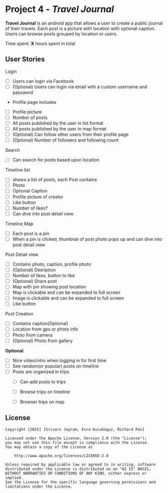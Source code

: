 # Project 4 - *Travel Journal*

**Travel Journal** is an android app that allows a user to create a public journal of their travels. Each post is a picture with location with optional caption. Users can browse posts grouped by location or users. 

Time spent: **X** hours spent in total

## User Stories

Login
* [ ] Users can login via Facebook
* [ ] (Optional) Users can login via email with a custom username and password

* Profile page includes 
* [ ] Profile picture
* [ ] Number of posts
* [ ] All posts published by the user in list format
* [ ] All posts published by the user in map format
* [ ] (Optional) Can follow other users from their profile page
* [ ] (Optional) Number of followers and following count

Search
  * [ ] Can search for posts based upon location

Timeline list
* [ ] shows a list of posts, each Post contains 
* [ ] Photo
* [ ] Optional Caption
* [ ] Profile picture of creator
* [ ] Like button
* [ ] Number of likes?
* [ ] Can dive into post detail view

Timeline Map
* [ ] Each post is a pin
* [ ] When a pin is clicked, thumbnal of post photo pops up and can dive into post detail view

Post Detail view
* [ ] Contains photo, caption, profile photo
* [ ] (Optional) Desription
* [ ] Number of likes, button to like
* [ ] (Optional) Share post
* [ ] Map with pin showing post location
* [ ] Map is clickable and can be expanded to full screen
* [ ] Image is clickable and can be expanded to full screen
* [ ] Like button

Post Creation
* [ ] Contains caption(Optional)
* [ ] Location from gps or photo info
* [ ] Photo from camera
* [ ] (Optional) Photo from gallery

**Optional**
* [ ] Nice video/intro when logging in for first time  
* [ ] See random(or popular) posts on timeline
* [ ] Posts are organized in trips
  * [ ] Can add posts to trips
  * [ ] Browse trips on timeline
  * [ ] Browser trips on map


## License

    Copyright [2015] [Srivars Jayram, Esra Kucukoguz, Richard Pon]

    Licensed under the Apache License, Version 2.0 (the "License");
    you may not use this file except in compliance with the License.
    You may obtain a copy of the License at

        http://www.apache.org/licenses/LICENSE-2.0

    Unless required by applicable law or agreed to in writing, software
    distributed under the License is distributed on an "AS IS" BASIS,
    WITHOUT WARRANTIES OR CONDITIONS OF ANY KIND, either express or implied.
    See the License for the specific language governing permissions and
    limitations under the License.
